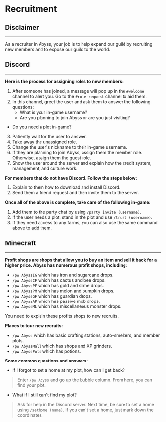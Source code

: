 # Recruitment

## Disclaimer
--------------------------------------------------------
As a recruiter in Abyss, your job is to help expand our guild by recruiting new members and to expose our guild to the world.

## Discord
--------------------------------------------------------
__Here is the process for assigning roles to new members:__

1. After someone has joined, a message will pop up in the `#welcome` channel to alert you. Go to the `#role-request` channel to aid them.
2. In this channel, greet the user and ask them to answer the following questions:
	- What is your in-game username?
	- Are you planning to join Abyss or are you just visiting?
  - Do you need a plot in-game?
3. Patiently wait for the user to answer.
4. Take away the unassigned role.
5. Change the user's nickname to their in-game username.
6. If they are planning to join Abyss, assign them the member role. Otherwise, assign them the guest role.
7. Show the user around the server and explain how the credit system, management, and culture work.

__For members that do not have Discord. Follow the steps below:__

1. Explain to them how to download and install Discord.
2. Send them a friend request and then invite them to the server.

__Once all of the above is complete, take care of the following in-game:__

1. Add them to the party chat by using `/party invite (username)`.
2. If the user needs a plot, stand in the plot and use `/trust (username)`.
3. If they need access to any farms, you can also use the same command above to add them.

## Minecraft
--------------------------------------------------------
__Profit shops are shops that allow you to buy an item and sell it back for a higher price. Abyss has numerous profit shops, including:__

- `/pw AbyssIG` which has iron and sugarcane drops.
- `/pw AbyssCF` which has cactus and bee drops.
- `/pw AbyssPF` which has gold and slime drops.
- `/pw AbyssPM` which has melon and pumpkin drops.
- `/pw AbyssGF` which has guardian drops.
- `/pw AbyssAF` which has passive mob drops.
- `/pw AbyssML` which has miscellaneous monster drops.

You need to explain these profits shops to new recruits.

__Places to tour new recruits:__

- `/pw Abyss` which has basic crafting stations, auto-smelters, and member plots.
- `/pw AbyssMall` which has shops and XP grinders.
- `/pw AbyssPots` which has potions.

__Some common questions and answers:__

- If I forgot to set a home at my plot, how can I get back?
> Enter `/pw Abyss` and go up the bubble column. From here, you can find your plot.
- What if I still can't find my plot?
> Ask for help in the Discord server. Next time, be sure to set a home using `/sethome (name)`. If you can't set a home, just mark down the coordinates.